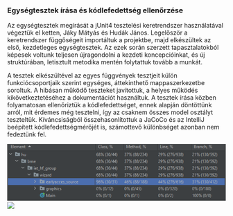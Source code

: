 ### Egységtesztek írása és kódlefedettség ellenőrzése

Az egységtesztek megírását a jUnit4 tesztelési keretrendszer használatával végeztük el ketten, Jáky Mátyás és Hudák János. Legelőször a keretrendszer függőségeit importáltuk a projektbe, majd elkészültek az első, kezdetleges egységtesztek. Az ezek során szerzett tapasztalatokból képesek voltunk teljesen újragondolni a kezdeti koncepcióinkat, és új struktúrában, letisztult metodika mentén folytattuk tovább a munkát. 

A tesztek elkészültével az egyes függvények tesztjeit külön funkciócsoportjaik szerint egységes, áttekinthető mappaszerkezetbe soroltuk. A hibásan működő teszteket javítottuk, a helyes működés kikövetkeztetéséhez a dokumentációt használtuk. A tesztek írása közben folyamatosan ellenőriztük a kódlefedettséget, ennek alapján döntöttünk arról, mit érdemes még tesztelni, így az csaknem összes model osztályt teszteltük. Kíváncsiságból összehasonlítottuk a JaCoCo és az IntelliJ beépített kódlefedettségmérőjét is, számottevő különbséget azonban nem fedeztünk fel. 
 
![](egységteszt_képek/codeCoverage.PNG)
![](egységteszt_képek/test.PNG)
